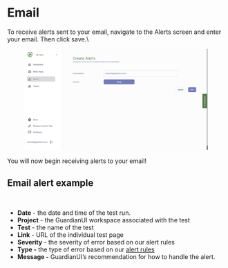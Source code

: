 # Email

To receive alerts sent to your email, navigate to the Alerts screen and enter your email. Then click save.\


<figure><img src="../../../.gitbook/assets/image (12).png" alt=""><figcaption></figcaption></figure>

You will now begin receiving alerts to your email!

## Email alert example

<figure><img src="https://lh6.googleusercontent.com/cGYSowFtBCDm4fB7fEYT_QJ82qWn6ekhj-6wuk68m01BucviWyLglH1low6W-1na_jhvkgGf5Uis_rYzCBFx0WvuXyc2-C8tQBs-jNn6mNbCv8RmYqe6prumWBVXj0f4Uo2ISthMt1CC87N6rzvcR3s" alt=""><figcaption></figcaption></figure>

* **Date** - the date and time of the test run.
* **Project** - the GuardianUI workspace associated with the test
* **Test** - the name of the test
* **Link** - URL of the individual test page
* **Severity** - the severity of error based on our alert rules
* **Type -** the type of error based on our [alert rules](broken-reference)
* **Message -** GuardianUI’s recommendation for how to handle the alert.
